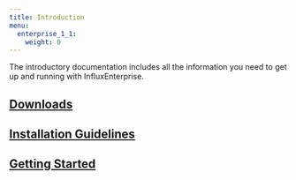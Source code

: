 ```yaml
---
title: Introduction
menu:
  enterprise_1_1:
    weight: 0
---
```


The introductory documentation includes all the information you need to get up
and running with InfluxEnterprise.

## [Downloads](/enterprise/v1.1/introduction/download/)
## [Installation Guidelines](/enterprise/v1.1/introduction/installation_guidelines/)
## [Getting Started](/enterprise/v1.1/introduction/getting_started/)
